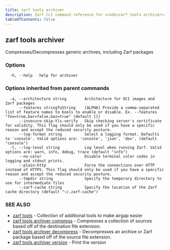 ```yaml
---
title: zarf tools archiver
description: Zarf CLI command reference for <code>zarf tools archiver</code>.
tableOfContents: false
---
```


<!-- Page generated by Zarf; DO NOT EDIT -->

## zarf tools archiver

Compresses/Decompresses generic archives, including Zarf packages

### Options

```
  -h, --help   help for archiver
```

### Options inherited from parent commands

```
  -a, --architecture string        Architecture for OCI images and Zarf packages
      --features stringToString    [ALPHA] Provide a comma-separated list of feature names to bools to enable or disable. Ex. --features "foo=true,bar=false,baz=true" (default [])
      --insecure-skip-tls-verify   Skip checking server's certificate for validity. This flag should only be used if you have a specific reason and accept the reduced security posture.
      --log-format string          Select a logging format. Defaults to 'console'. Valid options are: 'console', 'json', 'dev'. (default "console")
  -l, --log-level string           Log level when running Zarf. Valid options are: warn, info, debug, trace (default "info")
      --no-color                   Disable terminal color codes in logging and stdout prints.
      --plain-http                 Force the connections over HTTP instead of HTTPS. This flag should only be used if you have a specific reason and accept the reduced security posture.
      --tmpdir string              Specify the temporary directory to use for intermediate files
      --zarf-cache string          Specify the location of the Zarf cache directory (default "~/.zarf-cache")
```

### SEE ALSO

* [zarf tools](/commands/zarf_tools/)	 - Collection of additional tools to make airgap easier
* [zarf tools archiver compress](/commands/zarf_tools_archiver_compress/)	 - Compresses a collection of sources based off of the destination file extension.
* [zarf tools archiver decompress](/commands/zarf_tools_archiver_decompress/)	 - Decompresses an archive or Zarf package based off of the source file extension.
* [zarf tools archiver version](/commands/zarf_tools_archiver_version/)	 - Print the version


